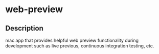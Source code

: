 # web-preview #

## Description ##

mac app that provides helpful web preview functionality during development such as live previous, continuous integration testing, etc.